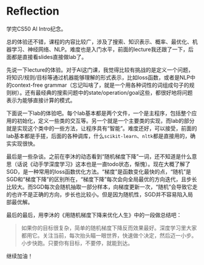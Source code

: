 # Reflection

学完CS50 AI Intro纪念。

总的体验还不错，课程的内容比较广，涉及了搜索、知识表示、概率、最优化、机器学习、神经网络、NLP。难度也是入门水平，前面的lecture我还跟了一下，后面都是直接看slides直接做lab了。

先说一下lecture的体验。对于AI这门课，我觉得比较有挑战的是定义一个问题，将知识/规则/目标等通过机器能够理解的形式表示，比如loss函数，或者是NLP中的context-free grammar（忘记叫啥了，就是一个用各种词性的词组成句子的规则树）。还有最经典的搜索问题中的state/operation/goal这些，都很好地将问题表示为能够直接计算的模式。

下面说一下lab的体验吧。每个lab基本都是两个文件，一个是主程序，包括整个应用的初始化，定义一些类的交互等。另一个就是一个主要类的实现，而lab的部分就是实现这个类中的一些方法，让程序具有“智能”。难度还好，可以接受，前面的lab基本都是手搓，后面的各种调库，什么`scikit-learn`、`nltk`都是直接用的，确实实现很快。

最后是一些杂谈。之前在李沐的动态看到“随机梯度下降”一词，还不知道是什么意思（话说《动手学深度学习》这本也是一直todo状态，惭愧）。现在大概了解了SGD，是一种常用的loss函数优化方法。“梯度”是函数变化最快的点，“随机”是SGD和“梯度下降”的区别所在，“梯度下降”每次会向全局最优的方向迭代，且步长比较大。而SGD每次会随机抽取一部分样本，向梯度更新一次，“随机”会导致它走的也许不是正确的方向，步长也比较小。但是因为随机性，SGD并不容易陷入局部最优解。

最后的最后，用李沐的《用随机梯度下降来优化人生》中的一段做总结吧：
> 如果你的目标很复杂，简单的随机梯度下降反而效果最好。深度学习里大家都用它。关注当前，每次抬头瞄一眼世界，快速做个决定，然后迈一小步。小步快跑。只要你有目标，不要停，就能到达。

继续加油！
